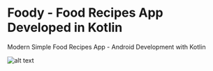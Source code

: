 # Foody - Food Recipes App Developed in Kotlin

Modern Simple Food Recipes App - Android Development with Kotlin

![alt text](https://i.postimg.cc/6pt0GT54/Thumbnail-1.png)
